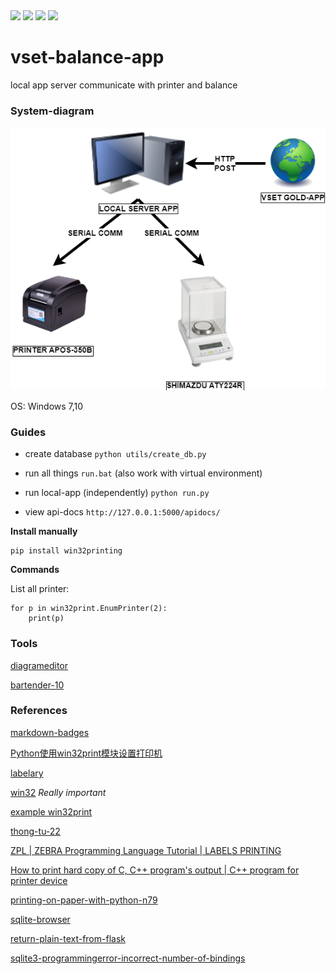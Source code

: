 <div>
<img src="https://img.shields.io/badge/python-3670A0?style=for-the-badge&logo=python&logoColor=ffdd54"/>
<img src="https://img.shields.io/badge/sqlite-%2307405e.svg?style=for-the-badge&logo=sqlite&logoColor=white"/>
<img src="https://img.shields.io/badge/flask-%23000.svg?style=for-the-badge&logo=flask&logoColor=white"/>
<img src="https://img.shields.io/badge/-Swagger-%23Clojure?style=for-the-badge&logo=swagger&logoColor=white"/>
</div>

# vset-balance-app
local app server  communicate with printer and balance

### System-diagram

![sys](/docs/SYS.png)

OS: Windows 7,10

### Guides

- create database `python utils/create_db.py`

- run all things `run.bat` (also work with virtual environment)

- run local-app (independently) `python run.py`

- view api-docs `http://127.0.0.1:5000/apidocs/`

**Install manually**

	pip install win32printing

**Commands**

List all printer:

	for p in win32print.EnumPrinter(2):
		print(p)

### Tools
[diagrameditor](https://www.diagrameditor.com/)

[bartender-10](http://azprint.vn/tin-tong-hop/huong-dan-crack-cai-dat-bartender-10-va-ket-noi-file-excel-de-in-ma-vach.html)

### References

[markdown-badges](https://github.com/Ileriayo/markdown-badges)

[Python使用win32print模块设置打印机](https://www.cnblogs.com/lixiufeng1994/articles/13027576.html)

[labelary](http://labelary.com/)

[win32](http://timgolden.me.uk/pywin32-docs/win32.html) *Really important*

[example win32print](http://timgolden.me.uk/python/win32_how_do_i/print.html)

[thong-tu-22](https://www.phanmemvang.com.vn/tin-tuc/tu-van/infographic-tem-nhan-nu-trang-voi-thong-tu-22.html)

[ZPL | ZEBRA Programming Language Tutorial | LABELS PRINTING](https://www.youtube.com/watch?v=DBCV2V4LPZ0)

[How to print hard copy of C, C++ program's output | C++ program for printer device](https://www.youtube.com/watch?v=GDxLs0CEdAY)

[printing-on-paper-with-python-n79](https://dev.to/pa4kev/printing-on-paper-with-python-n79)

[sqlite-browser](https://sqlitebrowser.org/dl/)

[return-plain-text-from-flask](https://stackoverflow.com/questions/57296472/how-to-return-plain-text-from-flask-endpoint-needed-by-prometheus)

[sqlite3-programmingerror-incorrect-number-of-bindings](https://stackoverflow.com/questions/16856647/sqlite3-programmingerror-incorrect-number-of-bindings-supplied-the-current-sta)
